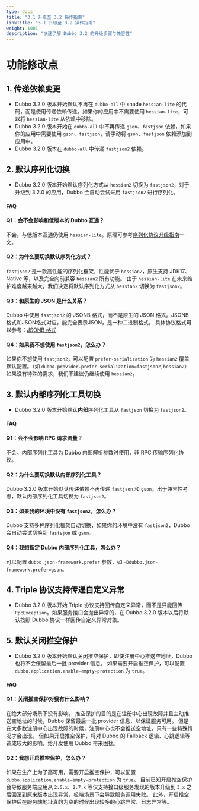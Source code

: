```yaml
---
type: docs
title: "3.1 升级至 3.2 操作指南"
linkTitle: "3.1 升级至 3.2 操作指南"
weight: 1001
description: "快速了解 Dubbo 3.2 的升级步骤与兼容性"
---
```


# 功能修改点

## 1. 传递依赖变更

* Dubbo 3.2.0 版本开始默认不再在 `dubbo-all` 中 shade `hessian-lite` 的代码，而是使用传递依赖传递。如果你的应用中不需要使用 `hessian-lite`，可以将 `hessian-lite` 从依赖中移除。
* Dubbo 3.2.0 版本开始在 `dubbo-all` 中不再传递 `gson`、`fastjson` 依赖，如果你的应用中需要使用 `gson`、`fastjson`，请手动将 `gson`、`fastjson` 依赖添加到应用中。
* Dubbo 3.2.0 版本在 `dubbo-all` 中传递 `fastjson2` 依赖。

## 2. 默认序列化切换

* Dubbo 3.2.0 版本开始默认序列化方式从 `hessian2` 切换为 `fastjson2`，对于升级到 3.2.0 的应用，Dubbo 会自动尝试采用 `fastjson2` 进行序列化。

#### FAQ

#### Q1：会不会影响和低版本的 Dubbo 互通？

不会。与低版本互通仍使用 `hessian-lite`。原理可参考[序列化协议升级指南](/zh-cn/docs3-v2/java-sdk/upgrades-and-compatibility/serialization-upgrade/)一文。

#### Q2：为什么要切换默认序列化方式？

`fastjson2` 是一款高性能的序列化框架，性能优于 `hessian2`，原生支持 JDK17、Native 等，以及完全向前兼容 `hessian2` 所有功能。
由于 `hessian-lite` 在未来维护难度越来越大，我们决定将默认序列化方式从 `hessian2` 切换为 `fastjson2`。

#### Q3：和原生的 JSON 是什么关系？

Dubbo 中使用 `fastjson2` 的 JSONB 格式，而不是原生的 JSON 格式。JSONB 格式和JSON格式对应，能完全表示JSON，是一种二进制格式。
具体协议格式可以参考：[JSONB 格式](https://github.com/alibaba/fastjson2/wiki/jsonb_format_cn)

#### Q4：如果我不想使用 `fastjson2`，怎么办？

如果你不想使用 `fastjson2`，可以配置 `prefer-serialization` 为 `hessian2` 覆盖默认配置。（如 `dubbo.provider.prefer-serialization=fastjson2,hessian2`） 如果没有特殊的需求，我们不建议仍继续使用 `hessian2`。

## 3. 默认内部序列化工具切换

* Dubbo 3.2.0 版本开始默认**内部**序列化工具从 `fastjson` 切换为 `fastjson2`。

#### FAQ

#### Q1：会不会影响 RPC 请求流量？

不会。内部序列化工具为 Dubbo 内部解析参数时使用，非 RPC 传输序列化协议。

#### Q2：为什么要切换默认内部序列化工具？

Dubbo 3.2.0 版本开始默认传递依赖不再传递 `fastjson` 和 `gson`。出于兼容性考虑，默认内部序列化工具切换为 `fastjson2`。

#### Q3：如果我的环境中没有 `fastjson2`，怎么办？

Dubbo 支持多种序列化框架自动切换，如果你的环境中没有 `fastjson2`，Dubbo 会自动尝试切换到 `fastsjon` 或 `gson`。

#### Q4：我想指定 Dubbo 内部序列化工具，怎么办？

可以配置 `dubbo.json-framework.prefer` 参数，如 `-Ddubbo.json-framework.prefer=gson`。

## 4. Triple 协议支持传递自定义异常

* Dubbo 3.2.0 版本开始 Triple 协议支持回传自定义异常，而不是只能回传 `RpcException`。如果服务接口会抛出异常的，在 Dubbo 3.2.0 版本以后将默认按照 Dubbo 协议一样回传自定义异常对象。

## 5. 默认关闭推空保护

* Dubbo 3.2.0 版本开始默认关闭推空保护，即使注册中心推送空地址，Dubbo 也将不会保留最后一批 provider 信息。
如果需要开启推空保护，可以配置 `dubbo.application.enable-empty-protection` 为 `true`。

#### FAQ

#### Q1：关闭推空保护对我有什么影响？

在绝大部分场景下没有影响。
推空保护的目的是在注册中心出现故障并且主动推送空地址的时候，Dubbo 保留最后一批 provider 信息，以保证服务可用。
但是在大多数注册中心出现故障的时候，注册中心也不会推送空地址，只有一些特殊情况才会出现。
但如果开启推空保护，将对 Dubbo 的 Fallback 逻辑、心跳逻辑等造成较大的影响，给开发使用 Dubbo 带来困扰。

#### Q2：我想开启推空保护，怎么办？

如果在生产上为了高可用，需要开启推空保护，可以配置 `dubbo.application.enable-empty-protection` 为 `true`。
目前已知开启推空保护会导致服务端应用从 `2.6.x`、`2.7.x` 等仅支持接口级服务发现的版本升级到 `3.x` 之后回滚到原来版本出现异常，极端场景下会导致服务调用失败。
此外，开启推空保护后在服务端地址真的为空的时候出现较多的心跳异常、日志异常等。

